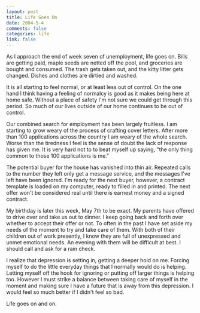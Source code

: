 ```yaml
--- 
layout: post
title: Life Goes On
date: 2004-5-4
comments: false
categories: life
link: false
---
```

As I approach the end of week seven of unemployment, life goes on. Bills are getting paid, maple seeds are netted off the pool, and groceries are bought and consumed. The trash gets taken out, and the kitty litter gets changed. Dishes and clothes are dirtied and washed.

It is all starting to feel normal, or at least less out of control. On the one hand I think having a feeling of normalcy is good as it makes being here at home safe. Without a place of safety I'm not sure we could get through this period. So much of our lives outside of our home continues to be out of control.

Our combined search for employment has been largely fruitless. I am starting to grow weary of the process of crafting cover letters. After more than 100 applications across the country I am weary of the whole search. Worse than the tiredness I feel is the sense of doubt the lack of response has given me. It is very hard not to to beat myself up saying, "the only thing common to those 100 applications is me."

The potential buyer for the house has vanished into thin air. Repeated calls to the number they left only get a message service, and the messages I've left have been ignored. I'm ready for the next buyer, however, a contract template is loaded on my computer, ready to filled in and printed. The next offer won't be considered real until there is earnest money and a signed contract.

My birthday is later this week, May 7th to be exact. My parents have offered to drive over and take us out to dinner. I keep going back and forth over whether to accept their offer or not. To often in the past I have set aside my needs of the moment to try and take care of them. With both of their children out of work presently, I know they are full of unexpressed and unmet emotional needs. An evening with them will be difficult at best. I should call and ask for a rain check.

I realize that depression is setting in, getting a deeper hold on me. Forcing myself to do the little everyday things that I normally would do is helping. Letting myself off the hook for ignoring or putting off larger things is helping too. However I must strike a balance between taking care of myself in the moment and making sure I have a future that is away from this depression. I would feel so much better if I didn't feel so bad.

Life goes on and on.
